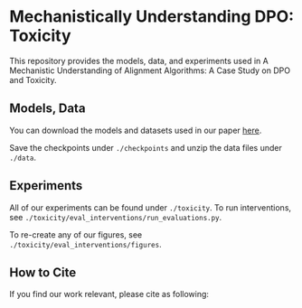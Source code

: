 # Mechanistically Understanding DPO: Toxicity

This repository provides the models, data, and experiments used in A Mechanistic Understanding of Alignment Algorithms: A Case Study on DPO and Toxicity.

## Models, Data

You can download the models and datasets used in our paper [here](https://drive.google.com/drive/folders/1baArqcjIc2Q4OllLVUz1hp3p3XxmdteK?usp=drive_link).

Save the checkpoints under `./checkpoints` and unzip the data files under `./data`.

## Experiments

All of our experiments can be found under `./toxicity`.
To run interventions, see `./toxicity/eval_interventions/run_evaluations.py`.

To re-create any of our figures, see `./toxicity/eval_interventions/figures`.

## How to Cite

If you find our work relevant, please cite as following:
